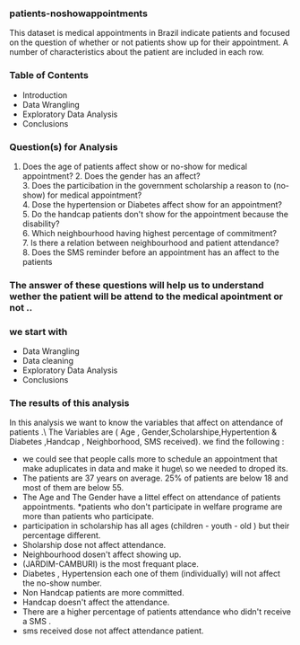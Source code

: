 ### patients-noshowappointments
This dataset is medical appointments in Brazil indicate patients and focused on the question of whether or not patients show up for their appointment. A number of characteristics about the patient are included in each row.
### Table of Contents
* Introduction
* Data Wrangling
* Exploratory Data Analysis
* Conclusions
### Question(s) for Analysis
 1. Does the age of patients affect show or no-show for medical appointment?
     2. Does the gender has an affect?  
     3. Does the particibation in the government scholarship a reason to (no-show) for medical appointment?\
     4. Dose the hypertension or Diabetes affect show for an appointment?  
     5. Do the handcap patients don't show for the appointment because the disability?  
     6. Which neighbourhood having highest percentage of commitment?  
     7.  Is there a relation between neighbourhood and patient attendance?  
     8. Does the SMS reminder before an appointment has an affect to the patients
 ### The answer of these questions will help us to understand wether the patient will be attend to the medical apointment or not ..
 ### we start with 
 * Data Wrangling
 * Data cleaning
 * Exploratory Data Analysis
 * Conclusions
 ### The results of this analysis
 In this analysis we want to know the variables that affect on attendance of patients .\ The Variables are ( Age , Gender,Scholarshipe,Hypertention & Diabetes ,Handcap , Neighborhood, SMS received). we find the following :

* we could see that people calls more to schedule an appointment that make aduplicates in data and make it huge\ so we needed to droped its.
* The patients are 37 years on average. 25% of patients are below 18 and most of them are below 55.
* The Age and The Gender have a littel effect on attendance of patients appointments.
*patients who don't participate in welfare programe are more than patients who participate.
* participation in scholarship has all ages (children - youth - old ) but their percentage different.
* Sholarship dose not affect attendance.
* Neighbourhood dosen't affect showing up.
* (JARDIM-CAMBURI) is the most frequant place.
* Diabetes , Hypertension each one of them (individually) will not affect the no-show number.
* Non Handcap patients are more committed.
* Handcap doesn't affect the attendance.
* There are a higher percentage of patients attendance who didn't receive a SMS .
* sms received dose not affect attendance patient.
